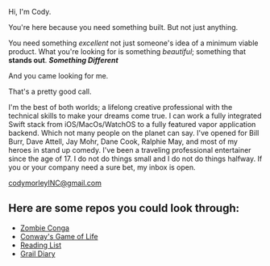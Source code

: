 Hi, I'm Cody.

You're here because you need something built. But not just anything.

You need something _excellent_ not just someone's idea of a minimum viable product. What you're looking for is something _beautiful_; something that **stands out**.
***Something Different***

And you came looking for me.


That's a pretty good call.

I'm the best of both worlds; a lifelong creative professional with the technical skills to make your dreams come true.
I can work a fully integrated Swift stack from iOS/MacOs/WatchOS to a fully featured vapor application backend. Which not many people on the planet can say.
I've opened for Bill Burr, Dave Attell, Jay Mohr, Dane Cook, Ralphie May, and most of my heroes in stand up comedy. I've been a traveling professional entertainer since the age of 17. 
I do not do things small and I do not do things halfway. If you or your company need a sure bet, my inbox is open. 

codymorleyINC@gmail.com

Here are some repos you could look through:
----------------------------------------------------------------------
- [Zombie Conga](https://github.com/CodyMorley/ZCGame)
- [Conway's Game of Life](https://github.com/CodyMorley/ConwayGoL)
- [Reading List](https://github.com/CodyMorley/reading-list-review)
- [Grail Diary](https://github.com/CodyMorley/Review-GrailDiary)
